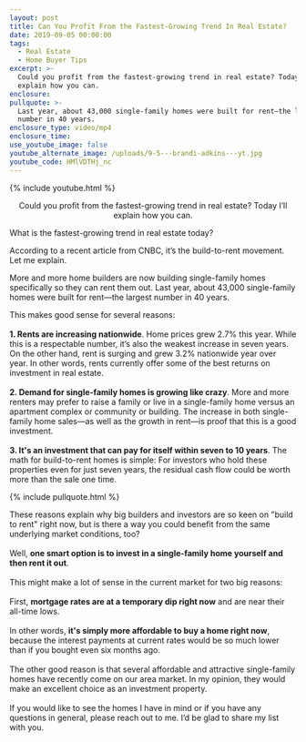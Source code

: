 ```yaml
---
layout: post
title: Can You Profit From the Fastest-Growing Trend In Real Estate?
date: 2019-09-05 00:00:00
tags:
  - Real Estate
  - Home Buyer Tips
excerpt: >-
  Could you profit from the fastest-growing trend in real estate? Today I’ll
  explain how you can.
enclosure:
pullquote: >-
  Last year, about 43,000 single-family homes were built for rent—the largest
  number in 40 years.
enclosure_type: video/mp4
enclosure_time:
use_youtube_image: false
youtube_alternate_image: /uploads/9-5---brandi-adkins---yt.jpg
youtube_code: HMlVDTHj_nc
---
```


{% include youtube.html %}

<center>Could you profit from the fastest-growing trend in real estate? Today I’ll explain how you can.</center>

What is the fastest-growing trend in real estate today?

According to a recent article from CNBC, it’s the build-to-rent movement. Let me explain.

More and more home builders are now building single-family homes specifically so they can rent them out. Last year, about 43,000 single-family homes were built for rent—the largest number in 40 years.

This makes good sense for several reasons:<br>&nbsp;<br>**1\. Rents are increasing nationwide**. Home prices grew 2.7% this year. While this is a respectable number, it’s also the weakest increase in seven years. On the other hand, rent is surging and grew 3.2% nationwide year over year. In other words, rents currently offer some of the best returns on investment in real estate.<br>&nbsp;<br>**2\. Demand for single-family homes is growing like crazy**. More and more renters may prefer to raise a family or live in a single-family home versus an apartment complex or community or building. The increase in both single-family home sales—as well as the growth in rent—is proof that this is a good investment.<br>&nbsp;<br>**3\. It's an investment that can pay for itself within seven to 10 years**. The math for build-to-rent homes is simple: For investors who hold these properties even for just seven years, the residual cash flow could be worth more than the sale one time.

{% include pullquote.html %}

These reasons explain why big builders and investors are so keen on "build to rent" right now, but is there a way you could benefit from the same underlying market conditions, too?<br>&nbsp;<br>Well, **one smart option is to invest in a single-family home yourself and then rent it out**.<br>&nbsp;<br>This might make a lot of sense in the current market for two big reasons:<br>&nbsp;<br>First, **mortgage rates are at a temporary dip right now** and are near their all-time lows.<br>&nbsp;<br>In other words, **it's simply more affordable to buy a home right now**, because the interest payments at current rates would be so much lower than if you bought even six months ago.<br>&nbsp;<br>The other good reason is that several affordable and attractive single-family homes have recently come on our area market. In my opinion, they would make an excellent choice as an investment property.<br>&nbsp;<br>If you would like to see the homes I have in mind or if you have any questions in general, please reach out to me. I’d be glad to share my list with you.